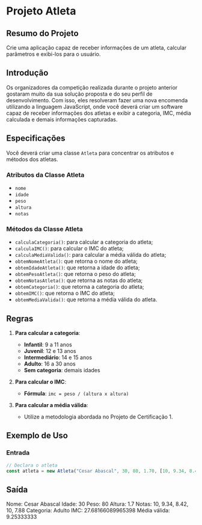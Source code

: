 # Projeto Atleta

## Resumo do Projeto

Crie uma aplicação capaz de receber informações de um atleta, calcular parâmetros e exibi-los para o usuário.

## Introdução

Os organizadores da competição realizada durante o projeto anterior gostaram muito da sua solução proposta e do seu perfil de desenvolvimento. Com isso, eles resolveram fazer uma nova encomenda utilizando a linguagem JavaScript, onde você deverá criar um software capaz de receber informações dos atletas e exibir a categoria, IMC, média calculada e demais informações capturadas.

## Especificações

Você deverá criar uma classe `Atleta` para concentrar os atributos e métodos dos atletas.

### Atributos da Classe Atleta

- `nome`
- `idade`
- `peso`
- `altura`
- `notas`

### Métodos da Classe Atleta

- `calculaCategoria()`: para calcular a categoria do atleta;
- `calculaIMC()`: para calcular o IMC do atleta;
- `calculaMediaValida()`: para calcular a média válida do atleta;
- `obtemNomeAtleta()`: que retorna o nome do atleta;
- `obtemIdadeAtleta()`: que retorna a idade do atleta;
- `obtemPesoAtleta()`: que retorna o peso do atleta;
- `obtemNotasAtleta()`: que retorna as notas do atleta;
- `obtemCategoria()`: que retorna a categoria do atleta;
- `obtemIMC()`: que retorna o IMC do atleta;
- `obtemMediaValida()`: que retorna a média válida do atleta.

## Regras

1. **Para calcular a categoria**:
   - **Infantil**: 9 a 11 anos
   - **Juvenil**: 12 e 13 anos
   - **Intermediário**: 14 e 15 anos
   - **Adulto**: 16 a 30 anos
   - **Sem categoria**: demais idades

2. **Para calcular o IMC**:
   - **Fórmula**: `imc = peso / (altura x altura)`

3. **Para calcular a média válida**:
   - Utilize a metodologia abordada no Projeto de Certificação 1.

## Exemplo de Uso

### Entrada

```javascript
// Declara o atleta
const atleta = new Atleta("Cesar Abascal", 30, 80, 1.70, [10, 9.34, 8.42, 10, 7.88]);
```

## Saída
Nome: Cesar Abascal
Idade: 30
Peso: 80
Altura: 1.7
Notas: 10, 9.34, 8.42, 10, 7.88
Categoria: Adulto
IMC: 27.68166089965398
Média válida: 9.25333333

